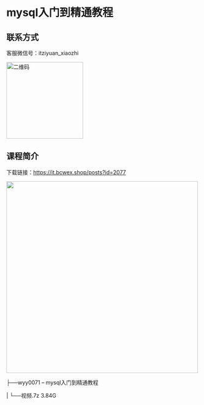 # mysql入门到精通教程

## 联系方式

客服微信号：itziyuan_xiaozhi

<img src="https://ziyuanyun.oss-cn-guangzhou.aliyuncs.com/common/20240614073449/666b82192834a.jpg" width="200" height="200" alt="二维码">

## 课程简介

下载链接：https://it.bcwex.shop/posts?id=2077

<img src="https://ziyuanyun.oss-cn-guangzhou.aliyuncs.com/yun/20240515183643/6644903bcc35f.jpg" width="500" alt="">

  ├──wyy0071 &#8211; mysql入门到精通教程

 | └──视频.7z 3.84G

  